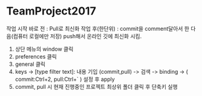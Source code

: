 # TeamProject2017
작업 시작 바로 전 : Pull로 최신화
작업 후(한단위) : commit을 comment달아서 한 다음(컴퓨터 로컬에만 저장)
push해서 온라인 깃에 최신화 시킴.

1. 상단 메뉴의 window 클릭
2. preferences 클릭
3. general 클릭
4. keys -> [type filter text]: 내용 기입 (commit,pull) -> 검색 -> binding -> ( commit:Ctrl+2, pull:Ctrl+` ) 설정 후 apply
5. commit, pull 시 현재 진행중인 프로젝트 최상위 폴더 클릭 후 단축키 실행